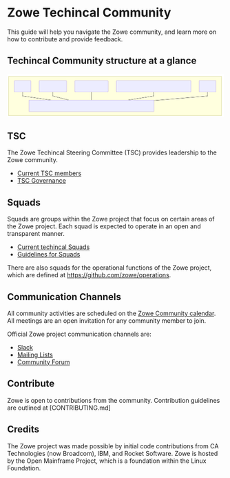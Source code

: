 # Zowe Techincal Community

This guide will help you navigate the Zowe community, and learn more on how to contribute and provide feedback.

## Techincal Community structure at a glance

![](assets/images/project-organization.mermaid.svg)

## TSC

The Zowe Techincal Steering Committee (TSC) provides leadership to the Zowe community.

- [Current TSC members](tsc-voting-members.csv)
- [TSC Governance](process/tsc-governance.md)

## Squads

Squads are groups within the Zowe project that focus on certain areas of the Zowe project. Each squad is expected to operate in an open and transparent manner.

- [Current techincal Squads](squads)
- [Guidelines for Squads](squads/guidelines.md)

There are also squads for the operational functions of the Zowe project, which are defined at https://github.com/zowe/operations.

## Communication Channels

All community activities are scheduled on the [Zowe Community calendar](https://lists.openmainframeproject.org/g/zowe-dev/calendar). All meetings are an open invitation for any community member to join.

Official Zowe project communication channels are:

- [Slack](slack-channels.md)
- [Mailing Lists](mailing-lists.md)
- [Community Forum](community-forum.md)

## Contribute

Zowe is open to contributions from the community. Contribution guidelines are outlined at [CONTRIBUTING.md]

## Credits

The Zowe project was made possible by initial code contributions from CA Technologies (now Broadcom), IBM, and Rocket Software. Zowe is hosted by the Open Mainframe Project, which is a foundation within the Linux Foundation.

[Open Mainframe Project Slack]: https://slack.openmainframeproject.org
